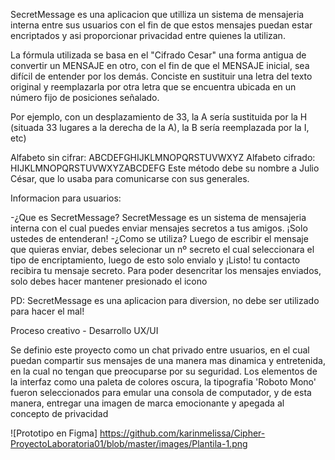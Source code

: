 SecretMessage es una aplicacion que utilliza un sistema de mensajeria interna entre sus usuarios con el fin de que estos mensajes puedan estar encriptados y asi proporcionar privacidad entre quienes la utilizan.

La fórmula utilizada se basa en el "Cifrado Cesar" una forma antigua de convertir un MENSAJE en otro, con el fin de que el MENSAJE inicial, sea difícil de entender por los demás. Conciste en sustituir una letra del texto original y reemplazarla por otra letra que se encuentra ubicada en un número fijo de posiciones señalado.

Por ejemplo, con un desplazamiento de 33, la A sería sustituida por la H (situada 33 lugares a la derecha de la A), la B sería reemplazada por la I, etc)

Alfabeto sin cifrar: ABCDEFGHIJKLMNOPQRSTUVWXYZ
Alfabeto cifrado: HIJKLMNOPQRSTUVWXYZABCDEFG
Este método debe su nombre a Julio César, que lo usaba para comunicarse con sus generales.


Informacion para usuarios:

-¿Que es SecretMessage?
SecretMessage es un sistema de mensajeria interna con el cual puedes enviar mensajes secretos a tus amigos. ¡Solo ustedes de entenderan!
-¿Como se utiliza?
Luego de escribir el mensaje que quieras enviar, debes selecionar un nº secreto el cual seleccionara el tipo de encriptamiento, luego de esto solo envialo y ¡Listo! tu contacto recibira tu mensaje secreto.
Para poder desencritar los mensajes enviados, solo debes hacer mantener presionado el icono   

PD: SecretMessage es una aplicacion para diversion, no debe ser utilizado para hacer el mal!

Proceso creativo - Desarrollo UX/UI

Se definio este proyecto como un chat privado entre usuarios, en el cual puedan compartir sus mensajes de una manera mas dinamica y entretenida, en la cual no tengan que preocuparse por su seguridad.
Los elementos de la interfaz como una paleta de colores oscura,  la tipografia 'Roboto Mono' fueron seleccionados para emular una consola de computador, y de esta manera, entregar una imagen de marca emocionante y apegada al concepto de privacidad


![Prototipo en Figma]
https://github.com/karinmelissa/Cipher-ProyectoLaboratoria01/blob/master/images/Plantila-1.png
